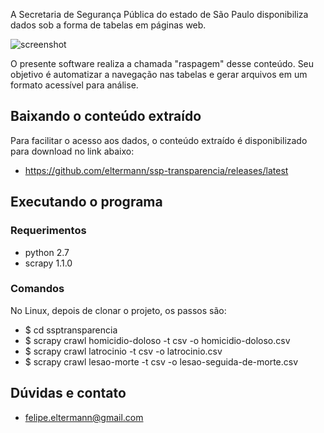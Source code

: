 A Secretaria de Segurança Pública do estado de São Paulo disponibiliza dados sob a forma de tabelas em páginas web.

![screenshot](https://cloud.githubusercontent.com/assets/569111/15650275/bd1b5a26-264d-11e6-8feb-88fcb752d4c6.png)

O presente software realiza a chamada "raspagem" desse conteúdo. Seu objetivo é automatizar a navegação nas tabelas e gerar arquivos em um formato acessível para análise.


## Baixando o conteúdo extraído

Para facilitar o acesso aos dados, o conteúdo extraído é disponibilizado para download no link abaixo:

* https://github.com/eltermann/ssp-transparencia/releases/latest


## Executando o programa

### Requerimentos

* python 2.7
* scrapy 1.1.0

### Comandos

No Linux, depois de clonar o projeto, os passos são:

* $ cd ssptransparencia
* $ scrapy crawl homicidio-doloso -t csv -o homicidio-doloso.csv
* $ scrapy crawl latrocinio -t csv -o latrocinio.csv
* $ scrapy crawl lesao-morte -t csv -o lesao-seguida-de-morte.csv


## Dúvidas e contato

* felipe.eltermann@gmail.com
